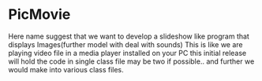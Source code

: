 PicMovie
========

Here name suggest that we want to develop a slideshow like program that displays Images(further model with deal with sounds)
This is like we are playing video file in a media player installed on your PC
this initial release will hold the code in single class file may be two if possible.. and further we would make into various 
class files. 
